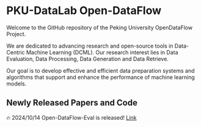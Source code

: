 #  PKU-DataLab Open-DataFlow
Welcome to the GitHub repository of the Peking University OpenDataFlow Project.

We are dedicated to advancing research and open-source tools in Data-Centric Machine Learning (DCML). Our research interest lies in Data Evaluation, Data Processing, Data Generation and Data Retrieve.

Our goal is to develop effective and efficient data preparation systems and algorithms that support and enhance the performance of machine learning models.

## Newly Released Papers and Code
🔥 2024/10/14  Open-DataFlow-Eval is released! [Link](https://github.com/Open-DataFlow/Open-DataFlow-Eval)


